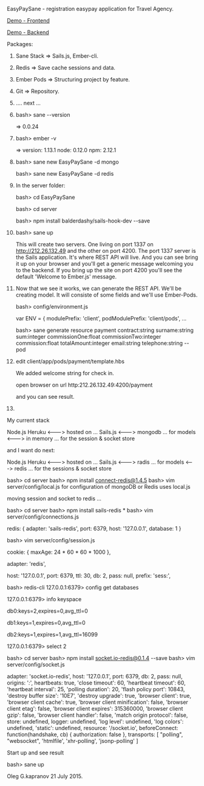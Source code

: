 EasyPaySane - registration easypay application for Travel Agency.

[Demo - Frontend](http://212.26.132.49:4200)

[Demo - Backend](http://212.26.132.49:1337/api/v1/payments)

Packages:

  1. Sane Stack => Sails.js, Ember-cli.
  2. Redis      => Save cache sessions and data.
  3. Ember Pods => Structuring project by feature.
  4. Git        => Repository.
  5. .... next ...

1. bash> sane --version

   => 0.0.24

2. bash> ember -v

   => version: 1.13.1 node: 0.12.0 npm: 2.12.1

3. bash> sane new EasyPaySane -d mongo

   bash> sane new EasyPaySane -d redis

4. In the server folder:

    bash> cd EasyPaySane

    bash> cd server

    bash> npm install balderdashy/sails-hook-dev --save

5. bash> sane up

   This will create two servers. One living on port 1337 on
   http://212.26.132.49 and the other on port 4200.
   The port 1337 server is the Sails application.
   It's where REST API will live. And you can see bring it up
   on your browser and you'll get a generic message welcoming
   you to the backend. If you bring up the site on port 4200
   you'll see the default 'Welcome to Ember.js' message.

6. Now that we see it works, we can generate the REST API.
   We'll be creating model. It will consiste of some fields
   and we'll use Ember-Pods.

    bash> config/environment.js

      var ENV = {
        modulePrefix: 'client',
        podModulePrefix: 'client/pods',
        ...

    bash> sane generate resource payment
            contract:string
            surname:string
            sum:integer
            commissionOne:float
            commissionTwo:integer
            commission:float
            totalAmount:integer
            email:string
            telephone:string --pod

7. edit client/app/pods/payment/template.hbs

   We added welcome string for check in.

   open browser on url http:212.26.132.49:4200/payment

   and you can see result.

8.

  My current stack

  Node.js
  Heruku   <---> hosted on ...
  Sails.js <---> mongodb ... for models
           <---> in memory ... for the session & socket store

  and I want do next:

  Node.js
  Heruku    <---> hosted on ...
  Sails.js  <---> radis ... for models
            <---> redis ... for the sessions & socket store

  bash> cd server
  bash> npm install connect-redis@1.4.5
  bash> vim server/config/local.js
  for configuration of mongoDB or Redis uses local.js

  moving session and socket to redis ...

  bash> cd server
  bash> npm install sails-redis                                             *
  bash> vim server/config/connections.js

  redis: {
    adapter: 'sails-redis',
    port: 6379,
    host: '127.0.0.1',
    database: 1
  }


  bash> vim server/config/session.js

  cookie: {
    maxAge: 24 * 60 * 60 * 1000
  },

  adapter: 'redis',

  host: '127.0.0.1',
  port: 6379,
  ttl: 30,
  db: 2,
  pass: null,
  prefix: 'sess:',


  bash> redis-cli
  127.0.0.1:6379> config get databases

  127.0.0.1:6379> info keyspace

  db0:keys=2,expires=0,avg_ttl=0

  db1:keys=1,expires=0,avg_ttl=0

  db2:keys=1,expires=1,avg_ttl=16099

  127.0.0.1:6379> select 2

  bash> cd server
  bash> npm install socket.io-redis@0.1.4 --save
  bash> vim server/config/socket.js

  adapter: 'socket.io-redis',
  host: '127.0.0.1',
  port: 6379,
  db: 2,
  pass: null,
  origins: '*:*',
  heartbeats: true,
  'close timeout': 60,
  'heartbeat timeout': 60,
  'heartbeat interval': 25,
  'polling duration': 20,
  'flash policy port': 10843,
  'destroy buffer size': '10E7',
  'destroy upgrade': true,
  'browser client': true,
  'browser client cache': true,
  'browser client minification': false,
  'browser client etag': false,
  'browser client expires': 315360000,
  'browser client gzip': false,
  'browser client handler': false,
  'match origin protocol': false,
  store: undefined,
  logger: undefined,
  'log level': undefined,
  'log colors': undefined,
  'static': undefined,
  resource: '/socket.io',
  beforeConnect: function(handshake, cb) {
    authorization: false
  },
  transports: [
    "polling",
    "websocket",
    'htmlfile',
    'xhr-polling',
    'jsonp-polling'
  ]

  Start up and see result

  bash> sane up

Oleg G.kapranov 21 July 2015.
